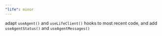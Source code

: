 ```yaml
---
"life": minor
---
```


adapt `useAgent()` and `useLifeClient()` hooks to most recent code, and add `useAgentStatus()` and `useAgentMessages()`
